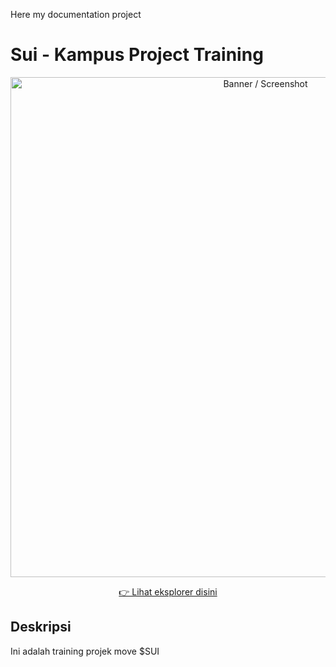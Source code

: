 Here my documentation project

# Sui - Kampus Project Training

<p align="center">
  <img src="https://example.com/path/to/your-image.png" alt="Banner / Screenshot" width="800" />
</p>

<p align="center">
  <a href="https://suiscan.xyz/testnet/tx/6f3DF1SgEsqmiiMtnZLPRRLax3UG6LDYe2W5aZ2DEZbR">👉 Lihat eksplorer disini</a>
</p>

## Deskripsi
Ini adalah training projek move $SUI

